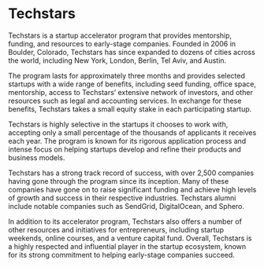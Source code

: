 # Techstars

Techstars is a startup accelerator program that provides mentorship, funding, and resources to early-stage companies. Founded in 2006 in Boulder, Colorado, Techstars has since expanded to dozens of cities across the world, including New York, London, Berlin, Tel Aviv, and Austin.

The program lasts for approximately three months and provides selected startups with a wide range of benefits, including seed funding, office space, mentorship, access to Techstars’ extensive network of investors, and other resources such as legal and accounting services. In exchange for these benefits, Techstars takes a small equity stake in each participating startup.

Techstars is highly selective in the startups it chooses to work with, accepting only a small percentage of the thousands of applicants it receives each year. The program is known for its rigorous application process and intense focus on helping startups develop and refine their products and business models.

Techstars has a strong track record of success, with over 2,500 companies having gone through the program since its inception. Many of these companies have gone on to raise significant funding and achieve high levels of growth and success in their respective industries. Techstars alumni include notable companies such as SendGrid, DigitalOcean, and Sphero.

In addition to its accelerator program, Techstars also offers a number of other resources and initiatives for entrepreneurs, including startup weekends, online courses, and a venture capital fund. Overall, Techstars is a highly respected and influential player in the startup ecosystem, known for its strong commitment to helping early-stage companies succeed.
